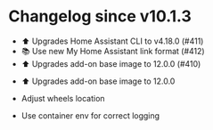 # Changelog since v10.1.3
- ⬆️ Upgrades Home Assistant CLI to v4.18.0 (#411) 
- 📚 Use new My Home Assistant link format (#412) 
- ⬆️ Upgrades add-on base image to 12.0.0 (#410)

* ⬆️ Upgrades add-on base image to 12.0.0

* Adjust wheels location

* Use container env for correct logging 
